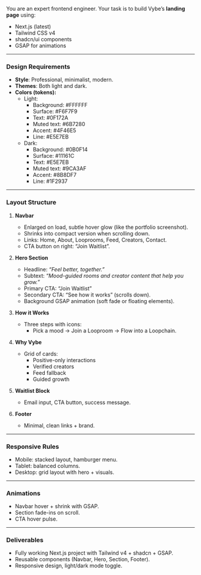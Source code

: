 You are an expert frontend engineer. Your task is to build Vybe’s **landing page** using:

- Next.js (latest)
- Tailwind CSS v4
- shadcn/ui components
- GSAP for animations

---

### Design Requirements
- **Style**: Professional, minimalist, modern.  
- **Themes**: Both light and dark.  
- **Colors (tokens):**
  - Light:
    - Background: #FFFFFF
    - Surface: #F6F7F9
    - Text: #0F172A
    - Muted text: #6B7280
    - Accent: #4F46E5
    - Line: #E5E7EB
  - Dark:
    - Background: #0B0F14
    - Surface: #11161C
    - Text: #E5E7EB
    - Muted text: #9CA3AF
    - Accent: #8B8DF7
    - Line: #1F2937

---

### Layout Structure
1. **Navbar**
   - Enlarged on load, subtle hover glow (like the portfolio screenshot).  
   - Shrinks into compact version when scrolling down.  
   - Links: Home, About, Looprooms, Feed, Creators, Contact.  
   - CTA button on right: “Join Waitlist”.  

2. **Hero Section**
   - Headline: *“Feel better, together.”*  
   - Subtext: *“Mood-guided rooms and creator content that help you grow.”*  
   - Primary CTA: “Join Waitlist”  
   - Secondary CTA: “See how it works” (scrolls down).  
   - Background GSAP animation (soft fade or floating elements).  

3. **How it Works**
   - Three steps with icons:
     - Pick a mood → Join a Looproom → Flow into a Loopchain.  

4. **Why Vybe**
   - Grid of cards:
     - Positive-only interactions
     - Verified creators
     - Feed fallback
     - Guided growth  

5. **Waitlist Block**
   - Email input, CTA button, success message.  

6. **Footer**
   - Minimal, clean links + brand.

---

### Responsive Rules
- Mobile: stacked layout, hamburger menu.  
- Tablet: balanced columns.  
- Desktop: grid layout with hero + visuals.  

---

### Animations
- Navbar hover + shrink with GSAP.  
- Section fade-ins on scroll.  
- CTA hover pulse.  

---

### Deliverables
- Fully working Next.js project with Tailwind v4 + shadcn + GSAP.  
- Reusable components (Navbar, Hero, Section, Footer).  
- Responsive design, light/dark mode toggle.  
